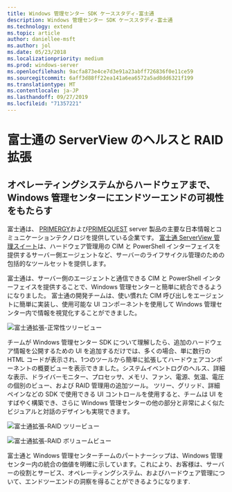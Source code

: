 ```yaml
---
title: Windows 管理センター SDK ケーススタディ-富士通
description: Windows 管理センター SDK ケーススタディ-富士通
ms.technology: extend
ms.topic: article
author: daniellee-msft
ms.author: jol
ms.date: 05/23/2018
ms.localizationpriority: medium
ms.prod: windows-server
ms.openlocfilehash: 9acfa873e4ce7d3e91a23abff726836f0e11ce59
ms.sourcegitcommit: 6aff3d88ff22ea141a6ea6572a5ad8dd6321f199
ms.translationtype: MT
ms.contentlocale: ja-JP
ms.lasthandoff: 09/27/2019
ms.locfileid: "71357221"
---
```

# <a name="fujitsu-serverview-health-and-raid-extensions"></a>富士通の ServerView のヘルスと RAID 拡張

## <a name="bringing-end-to-end-visibility-from-operating-system-to-hardware-into-windows-admin-center"></a>オペレーティングシステムからハードウェアまで、Windows 管理センターにエンドツーエンドの可視性をもたらす

富士通は、 [PRIMERGY](http://www.fujitsu.com/fts/products/computing/servers/primergy/)および[PRIMEQUEST](http://www.fujitsu.com/fts/products/computing/servers/mission-critical/) server 製品の主要な日本情報とコミュニケーションテクノロジを提供している企業です。 [富士通 ServerView 管理スイート](http://www.fujitsu.com/fts/products/computing/servers/primergy/management/)は、ハードウェア管理用の CIM と PowerShell インターフェイスを提供するサーバー側エージェントなど、サーバーのライフサイクル管理のための包括的なツールセットを提供します。

富士通は、サーバー側のエージェントと通信できる CIM と PowerShell インターフェイスを提供することで、Windows 管理センターと簡単に統合できるようになりました。 富士通の開発チームは、使い慣れた CIM 呼び出しをエージェントに簡単に実装し、使用可能な UI コンポーネントを使用して Windows 管理センター内で情報を視覚化することができました。

![富士通拡張-正常性ツリービュー](../../media/extend-case-study-fujitsu/health-tree.png)

チームが Windows 管理センター SDK について理解したら、追加のハードウェア情報を公開するための UI を追加するだけでは、多くの場合、単に数行の HTML コードが表示され、1つのツールから簡単に拡張してハードウェアコンポーネントの概要ビューを表示できました。システムイベントログのヘルス、詳細な表示、ドライバーモニター、プロセッサ、メモリ、ファン、電源、気温、電圧の個別のビュー、および RAID 管理用の追加ツール。 ツリー、グリッド、詳細ペインなどの SDK で使用できる UI コントロールを使用すると、チームは UI をすばやく構築でき、さらに Windows 管理センターの他の部分と非常によく似たビジュアルと対話のデザインも実現できます。

![富士通拡張-RAID ツリービュー](../../media/extend-case-study-fujitsu/raid-tree.png)

![富士通拡張-RAID ボリュームビュー](../../media/extend-case-study-fujitsu/raid-volumes.png)

富士通と Windows 管理センターチームのパートナーシップは、Windows 管理センター内の統合の価値を明確に示しています。これにより、お客様は、サーバーの役割とサービス、オペレーティングシステム、およびハードウェア管理について、エンドツーエンドの洞察を得ることができるようになります.